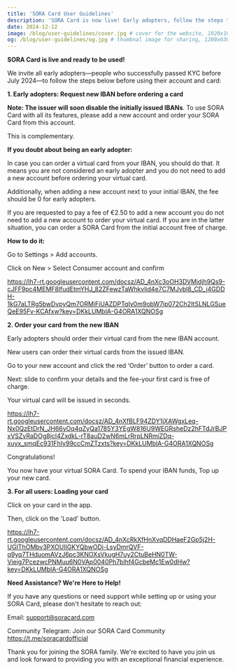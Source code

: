 ```yaml
---
title: 'SORA Card User Guidelines'
description: 'SORA Card is now live! Early adopters, follow the steps to request a new IBAN and order your virtual card. Not an early adopter? Just order directly. Need help? support@soracard.com'
date: 2024-12-12
image: /blog/user-guidelines/cover.jpg # cover for the website, 1920x1080px
og: /blog/user-guidelines/og.jpg # thumbnal image for sharing, 1200x630px
---
```


**SORA Card is live and ready to be used!**

We invite all early adopters—people who successfully passed KYC before July 2024—to follow the steps below before using their account and card:

**1. Early adopters: Request new IBAN before ordering a card**

**Note: The issuer will soon disable the initially issued IBANs**. To use SORA Card with all its features, please add a new account and order your SORA Card from this account.

This is complementary.

**If you doubt about being an early adopter:**

In case you can order a virtual card from your IBAN, you should do that. It means you are not considered an early adopter and you do not need to add a new account before ordering your virtual card.

Additionally, when adding a new account next to your initial IBAN, the fee should be 0 for early adopters.

If you are requested to pay a fee of €2.50 to add a new account you do not need to add a new account to order your virtual card. If you are in the latter situation, you can order a SORA Card from the initial account free of charge.

**How to do it:**

Go to Settings > Add accounts.

Click on New > Select Consumer account and confirm

https://lh7-rt.googleusercontent.com/docsz/AD_4nXc3oOH3DVMidjh9Qs9-cJFF9pc4MEMF8lfudEtmYHJ_82ZFewzTaWhkvlid4e7C7MJvbl8_CD_j4GDDH-1kG7aLTRg5bwDvpyQm7ORMiFiUAZDPTqIv0m9obW7ip072Ch2ItSLNLGSueQeE95Fv-KCAfxw?key=DKkLUMblA-G4ORA1XQNOSg

**2. Order your card from the new IBAN**

Early adopters should order their virtual card from the new IBAN account.

New users can order their virtual cards from the issued IBAN.

Go to your new account and click the red ‘Order’ button to order a card.

Next: slide to confirm your details and the fee-your first card is free of charge.

Your virtual card will be issued in seconds.

https://lh7-rt.googleusercontent.com/docsz/AD_4nXfBLF94ZDY1jXAWgxLeq-Nx0QzEtDrN_JH66yOq4qZyQa1785Y3YEgW816U9WEGRsheDz2hFTdJrBJPxVSZvRaDOg8jcI4ZxdkL-rT8auD2wN6mLrRrpLNRmiZDq-xuyx_smqEc931FhIy99ccCmZTzxts?key=DKkLUMblA-G4ORA1XQNOSg

Congratulations!

You now have your virtual SORA Card. To spend your IBAN funds, Top up your new card.

**3. For all users: Loading your card**

Click on your card in the app.

Then, click on the 'Load' button.

https://lh7-rt.googleusercontent.com/docsz/AD_4nXcRkXfHnXvqDDHaeF2Gp5j2H-UGIThOMbv3PXOUIlGKYQbwODi-LsyDmrQVF-q9yq7THduomAVzJ6pc3KNOXsVkugH7uy2CtuBeHN0TW-Vieig7PcezwcPNMuu6N0VAp0040Ph7blhf4GcbeMc1Ew0dHw?key=DKkLUMblA-G4ORA1XQNOSg

**Need Assistance? We're Here to Help!**

If you have any questions or need support while setting up or using your SORA Card, please don't hesitate to reach out:

Email: support@soracard.com

Community Telegram: Join our SORA Card Community https://t.me/soracardofficial

Thank you for joining the SORA family. We're excited to have you join us and look forward to providing you with an exceptional financial experience.
